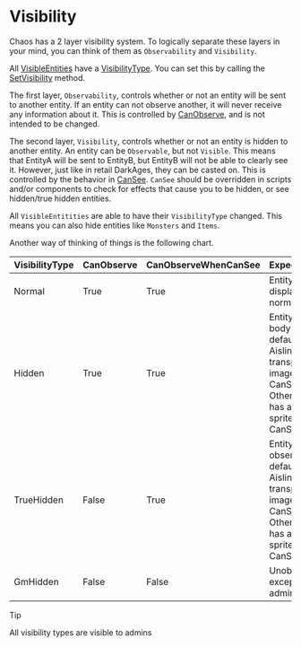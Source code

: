 # Visibility

Chaos has a 2 layer visibility system. To logically separate these layers in your mind, you can think of them
as `Observability` and `Visibility`.

All [VisibleEntities](<xref:Chaos.Models.World.Abstractions.VisibleEntity>) have
a [VisibilityType](<xref:Chaos.Definitions.VisibilityType>). You can set this by calling
the [SetVisibility](<xref:Chaos.Models.World.Abstractions.VisibleEntity.SetVisibility*>) method.

The first layer, `Observability`, controls whether or not an entity will be sent to another entity. If an entity can not
observe another, it will never receive any information about it. This is controlled
by [CanObserve](<xref:Chaos.Models.World.Abstractions.VisibleEntity.CanObserve*>), and is not intended to be changed.

The second layer, `Visibility`, controls whether or not an entity is hidden to another entity. An entity can
be `Observable`, but not `Visible`. This means that EntityA will be sent to EntityB, but EntityB will not be able to
clearly see it. However, just like in retail DarkAges, they can be casted on. This is controlled by the behavior
in [CanSee](<xref:Chaos.Scripting.Abstractions.ICreatureScript.CanSee*>). `CanSee` should be overridden in scripts
and/or components to check for effects that cause you to be hidden, or see hidden/true hidden entities.

All `VisibleEntitities` are able to have their `VisibilityType` changed. This means you can also hide entities
like `Monsters` and `Items`.

Another way of thinking of things is the following chart.

| VisibilityType | CanObserve | CanObserveWhenCanSee | ExpectedEffect                                                                                                                           |
|----------------|------------|----------------------|------------------------------------------------------------------------------------------------------------------------------------------|
| Normal         | True       | True                 | Entity is displayed normally                                                                                                             |
| Hidden         | True       | True                 | Entity has no body sprite by default<br/>Aisling has transparent image when CanSee<br/>Other entities has alternative sprite when CanSee |
| TrueHidden     | False      | True                 | Entity is not observed by default<br/>Aisling has transparent image when CanSee<br/>Other entities has alternative sprite when CanSee    |
| GmHidden       | False      | False                | Unobservable, except by admins                                                                                                           |

> [!TIP]
> All visibility types are visible to admins